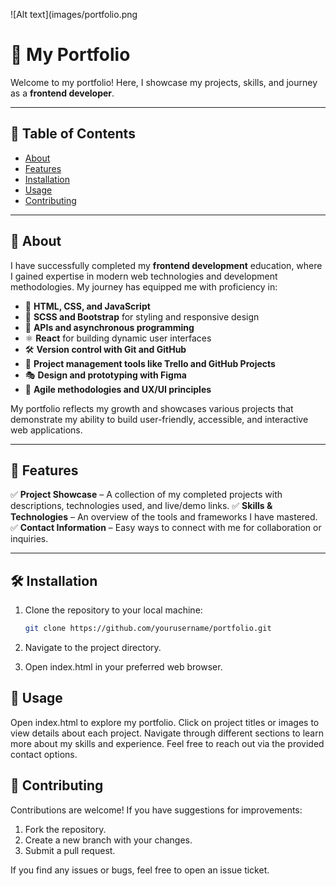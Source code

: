 ![Alt text](images/portfolio.png

# 🎨 My Portfolio

Welcome to my portfolio! Here, I showcase my projects, skills, and journey as a **frontend developer**.

---

## 📌 Table of Contents
- [About](#about)
- [Features](#features)
- [Installation](#installation)
- [Usage](#usage)
- [Contributing](#contributing)

---

## 📖 About

I have successfully completed my **frontend development** education, where I gained expertise in modern web technologies and development methodologies. My journey has equipped me with proficiency in:

- 🚀 **HTML, CSS, and JavaScript**
- 🎨 **SCSS and Bootstrap** for styling and responsive design
- 🔗 **APIs and asynchronous programming**
- ⚛️ **React** for building dynamic user interfaces
- 🛠️ **Version control with Git and GitHub**
- 📌 **Project management tools like Trello and GitHub Projects**
- 🎭 **Design and prototyping with Figma**
- 🔄 **Agile methodologies and UX/UI principles**

My portfolio reflects my growth and showcases various projects that demonstrate my ability to build user-friendly, accessible, and interactive web applications.

---

## 🌟 Features

✅ **Project Showcase** – A collection of my completed projects with descriptions, technologies used, and live/demo links.
✅ **Skills & Technologies** – An overview of the tools and frameworks I have mastered.
✅ **Contact Information** – Easy ways to connect with me for collaboration or inquiries.

---

## 🛠️ Installation

1. Clone the repository to your local machine:
   ```bash
   git clone https://github.com/yourusername/portfolio.git

2. Navigate to the project directory.

3. Open index.html in your preferred web browser.

## 🚀 Usage

Open index.html to explore my portfolio.
Click on project titles or images to view details about each project.
Navigate through different sections to learn more about my skills and experience.
Feel free to reach out via the provided contact options.

## 🤝 Contributing

Contributions are welcome! If you have suggestions for improvements:

1. Fork the repository.
2. Create a new branch with your changes.
3. Submit a pull request.

If you find any issues or bugs, feel free to open an issue ticket.
